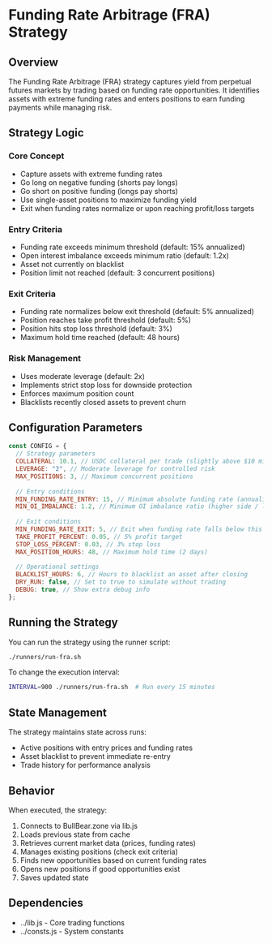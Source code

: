 # Funding Rate Arbitrage (FRA) Strategy

## Overview

The Funding Rate Arbitrage (FRA) strategy captures yield from perpetual futures markets by trading based on funding rate opportunities. It identifies assets with extreme funding rates and enters positions to earn funding payments while managing risk.

## Strategy Logic

### Core Concept
- Capture assets with extreme funding rates
- Go long on negative funding (shorts pay longs)
- Go short on positive funding (longs pay shorts)
- Use single-asset positions to maximize funding yield
- Exit when funding rates normalize or upon reaching profit/loss targets

### Entry Criteria
- Funding rate exceeds minimum threshold (default: 15% annualized)
- Open interest imbalance exceeds minimum ratio (default: 1.2x)
- Asset not currently on blacklist
- Position limit not reached (default: 3 concurrent positions)

### Exit Criteria
- Funding rate normalizes below exit threshold (default: 5% annualized)
- Position reaches take profit threshold (default: 5%)
- Position hits stop loss threshold (default: 3%)
- Maximum hold time reached (default: 48 hours)

### Risk Management
- Uses moderate leverage (default: 2x)
- Implements strict stop loss for downside protection
- Enforces maximum position count
- Blacklists recently closed assets to prevent churn

## Configuration Parameters

```javascript
const CONFIG = {
  // Strategy parameters
  COLLATERAL: 10.1, // USDC collateral per trade (slightly above $10 min to cover gas)
  LEVERAGE: "2", // Moderate leverage for controlled risk
  MAX_POSITIONS: 3, // Maximum concurrent positions
  
  // Entry conditions
  MIN_FUNDING_RATE_ENTRY: 15, // Minimum absolute funding rate (annualized %) to enter
  MIN_OI_IMBALANCE: 1.2, // Minimum OI imbalance ratio (higher side / lower side)
  
  // Exit conditions
  MIN_FUNDING_RATE_EXIT: 5, // Exit when funding rate falls below this threshold
  TAKE_PROFIT_PERCENT: 0.05, // 5% profit target
  STOP_LOSS_PERCENT: 0.03, // 3% stop loss
  MAX_POSITION_HOURS: 48, // Maximum hold time (2 days)
  
  // Operational settings
  BLACKLIST_HOURS: 6, // Hours to blacklist an asset after closing
  DRY_RUN: false, // Set to true to simulate without trading
  DEBUG: true, // Show extra debug info
};
```

## Running the Strategy

You can run the strategy using the runner script:

```bash
./runners/run-fra.sh
```

To change the execution interval:

```bash
INTERVAL=900 ./runners/run-fra.sh  # Run every 15 minutes
```

## State Management

The strategy maintains state across runs:

- Active positions with entry prices and funding rates
- Asset blacklist to prevent immediate re-entry
- Trade history for performance analysis

## Behavior

When executed, the strategy:

1. Connects to BullBear.zone via lib.js
2. Loads previous state from cache
3. Retrieves current market data (prices, funding rates)
4. Manages existing positions (check exit criteria)
5. Finds new opportunities based on current funding rates
6. Opens new positions if good opportunities exist
7. Saves updated state

## Dependencies

- ../lib.js - Core trading functions
- ../consts.js - System constants 